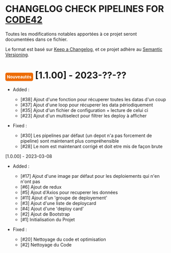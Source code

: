 # CHANGELOG CHECK PIPELINES FOR [CODE42](https://www.code42.fr/)

Toutes les modifications notables apportées à ce projet seront documentées dans ce fichier.

Le format est basé sur [Keep a Changelog](https://keepachangelog.com/en/1.0.0/),
et ce projet adhère au [Semantic Versioning](https://semver.org/spec/v2.0.0.html).

# <span style='color:white;background-color:#ed6b00;border-radius:5px;padding: 5px;font-size:small'>Nouveautés</span> [1.1.00] - 2023-??-??

- Added :
    - [#38] Ajout d'une fonction pour récuperer toutes les datas d'un coup
    - [#37] Ajout d'une loop pour récuperer les data périodiquement
    - [#35] Ajout d'un fichier de configuration + lecture de celui ci
    - [#23] Ajout d'un multiselect pour filtrer les deploy à afficher

- Fixed :
    - [#30] Les pipelines par défaut (un depot n'a pas forcement de pipeline) sont maintenant plus compréhensible
    - [#28] Le nom est maintenant corrigé et doit etre mis de façon brute

[1.0.00] - 2023-03-08

- Added :
    - [#17] Ajout d'une image par défaut pour les deploiements qui n'en n'ont pas
    - [#6] Ajout de redux
    - [#5] Ajout d'Axios pour recuperer les données
    - [#11] Ajout d'un 'groupe de deployement'
    - [#3] Ajout d'une liste de deploycard
    - [#4] Ajout d'une 'deploy card'
    - [#2] Ajout de Bootstrap
    - [#1] Initialisation du Projet

- Fixed :
    - [#20] Nettoyage du code et optimisation
    - [#2] Nettoyage du Code